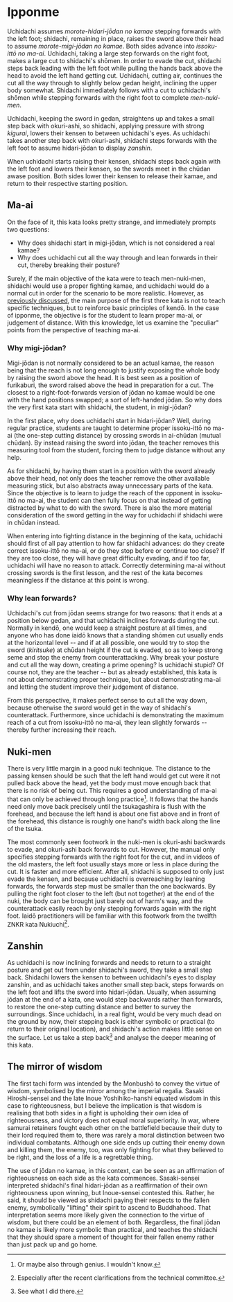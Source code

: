 # Ipponme

Uchidachi assumes *morote-hidari-jōdan no kamae* stepping forwards with the left foot; shidachi, remaining in place, raises the sword above their head to assume *morote-migi-jōdan no kamae*. Both sides advance into *issoku-ittō no ma-ai*. Uchidachi, taking a large step forwards on the right foot, makes a large cut to shidachi's shōmen. In order to evade the cut, shidachi steps back leading with the left foot while pulling the hands back above the head to avoid the left hand getting cut. Uchidachi, cutting air, continues the cut all the way through to slightly below gedan height, inclining the upper body somewhat. Shidachi immediately follows with a cut to uchidachi's shōmen while stepping forwards with the right foot to complete *men-nuki-men*.

Uchidachi, keeping the sword in gedan, straightens up and takes a small step back with okuri-ashi, so shidachi, applying pressure with strong *kigurai*, lowers their kensen to between uchidachi's eyes. As uchidachi takes another step back with okuri-ashi, shidachi steps forwards with the left foot to assume hidari-jōdan to display *zanshin*.

When uchidachi starts raising their kensen, shidachi steps back again with the left foot and lowers their kensen, so the swords meet in the chūdan awase position. Both sides lower their kensen to release their kamae, and return to their respective starting position.

## Ma-ai

On the face of it, this kata looks pretty strange, and immediately prompts two questions:

- Why does shidachi start in migi-jōdan, which is not considered a real kamae?
- Why does uchidachi cut all the way through and lean forwards in their cut, thereby breaking their posture?

Surely, if the main objective of the kata were to teach men-nuki-men, shidachi would use a proper fighting kamae, and uchidachi would do a normal cut in order for the scenario to be more realistic. However, as [previously discussed](preface.md), the main purpose of the first three kata is not to teach specific techniques, but to reinforce basic principles of kendō. In the case of ipponme, the objective is for the student to learn proper ma-ai, or judgement of distance. With this knowledge, let us examine the "peculiar" points from the perspective of teaching ma-ai.

### Why migi-jōdan?

Migi-jōdan is not normally considered to be an actual kamae, the reason being that the reach is not long enough to justify exposing the whole body by raising the sword above the head. It is best seen as a position of furikaburi, the sword raised above the head in preparation for a cut. The closest to a right-foot-forwards version of jōdan no kamae would be one with the hand positions swapped; a sort of left-handed jōdan. So why does the very first kata start with shidachi, the student, in migi-jōdan?

In the first place, why does uchidachi start in hidari-jōdan? Well, during regular practice, students are taught to determine proper issoku-ittō no ma-ai (the one-step cutting distance) by crossing swords in ai-chūdan (mutual chūdan). By instead raising the sword into jōdan, the teacher removes this measuring tool from the student, forcing them to judge distance without any help.

As for shidachi, by having them start in a position with the sword already above their head, not only does the teacher remove the other available measuring stick, but also abstracts away unnecessary parts of the kata. Since the objective is to learn to judge the reach of the opponent in issoku-ittō no ma-ai, the student can then fully focus on that instead of getting distracted by what to do with the sword. There is also the more material consideration of the sword getting in the way for uchidachi if shidachi were in chūdan instead.

When entering into fighting distance in the beginning of the kata, uchidachi should first of all pay attention to how far shidachi advances: do they create correct issoku-ittō no ma-ai, or do they stop before or continue too close? If they are too close, they will have great difficulty evading, and if too far, uchidachi will have no reason to attack. Correctly determining ma-ai without crossing swords is the first lesson, and the rest of the kata becomes meaningless if the distance at this point is wrong.

### Why lean forwards?

Uchidachi's cut from jōdan seems strange for two reasons: that it ends at a position below gedan, and that uchidachi inclines forwards during the cut. Normally in kendō, one would keep a straight posture at all times, and anyone who has done iaidō knows that a standing shōmen cut usually ends at the horizontal level -- and if at all possible, one would try to stop the sword (*kiritsuke*) at chūdan height if the cut is evaded, so as to keep strong seme and stop the enemy from counterattacking. Why break your posture and cut all the way down, creating a prime opening? Is uchidachi stupid? Of course not, they are the teacher -- but as already established, this kata is not about demonstrating proper technique, but about demonstrating ma-ai and letting the student improve their judgement of distance.

From this perspective, it makes perfect sense to cut all the way down, because otherwise the sword would get in the way of shidachi's counterattack. Furthermore, since uchidachi is demonstrating the maximum reach of a cut from issoku-ittō no ma-ai, they lean slightly forwards -- thereby further increasing their reach.

## Nuki-men

There is very little margin in a good nuki technique. The distance to the passing kensen should be such that the left hand would get cut were it not pulled back above the head, yet the body must move enough back that there is no risk of being cut. This requires a good understanding of ma-ai that can only be achieved through long practice[^1]. It follows that the hands need only move back precisely until the tsukagashira is flush with the forehead, and because the left hand is about one fist above and in front of the forehead, this distance is roughly one hand's width back along the line of the tsuka.

The most commonly seen footwork in the nuki-men is okuri-ashi backwards to evade, and okuri-ashi back forwards to cut. However, the manual only specifies stepping forwards with the right foot for the cut, and in videos of the old masters, the left foot usually stays more or less in place during the cut. It is faster and more efficient. After all, shidachi is supposed to only just evade the kensen, and because uchidachi is overreaching by leaning forwards, the forwards step must be smaller than the one backwards. By pulling the right foot closer to the left (but not together) at the end of the nuki, the body can be brought just barely out of harm's way, and the counterattack easily reach by only stepping forwards again with the right foot. Iaidō practitioners will be familiar with this footwork from the twelfth ZNKR kata Nukiuchi[^2].

## Zanshin

As uchidachi is now inclining forwards and needs to return to a straight posture and get out from under shidachi's sword, they take a small step back. Shidachi lowers the kensen to between uchidachi's eyes to display zanshin, and as uchidachi takes another small step back, steps forwards on the left foot and lifts the sword into hidari-jōdan. Usually, when assuming jōdan at the end of a kata, one would step backwards rather than forwards, to restore the one-step cutting distance and better to survey the surroundings. Since uchidachi, in a real fight, would be very much dead on the ground by now, their stepping back is either symbolic or practical (to return to their original location), and shidachi's action makes little sense on the surface. Let us take a step back[^3] and analyse the deeper meaning of this kata.

## The mirror of wisdom

The first tachi form was intended by the Monbushō to convey the virtue of wisdom, symbolised by the mirror among the imperial regalia. Sasaki Hiroshi-sensei and the late Inoue Yoshihiko-hanshi equated wisdom in this case to righteousness, but I believe the implication is that wisdom is realising that both sides in a fight is upholding their own idea of righteousness, and victory does not equal moral superiority. In war, where samurai retainers fought each other on the battlefield because their duty to their lord required them to, there was rarely a moral distinction between two individual combatants. Although one side ends up cutting their enemy down and killing them, the enemy, too, was only fighting for what they believed to be right, and the loss of a life is a regrettable thing.

The use of jōdan no kamae, in this context, can be seen as an affirmation of righteousness on each side as the kata commences. Sasaki-sensei interpreted shidachi's final hidari-jōdan as a reaffirmation of their own righteousness upon winning, but Inoue-sensei contested this. Rather, he said, it should be viewed as shidachi paying their respects to the fallen enemy, symbolically "lifting" their spirit to ascend to Buddhahood. That interpretation seems more likely given the connection to the virtue of wisdom, but there could be an element of both. Regardless, the final jōdan no kamae is likely more symbolic than practical, and teaches the shidachi that they should spare a moment of thought for their fallen enemy rather than just pack up and go home.


[^1]: Or maybe also through genius. I wouldn't know.

[^2]: Especially after the recent clarifications from the technical committee.

[^3]: See what I did there.
